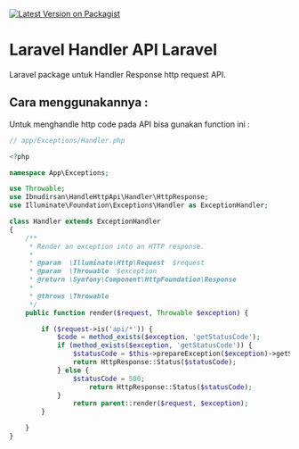 [![Latest Version on Packagist](https://img.shields.io/github/v/release/ibnudirsan/Laravel-Handler-API)](https://packagist.org/packages/ibnudirsan/handle-http-api)



# Laravel Handler API Laravel
Laravel package untuk Handler Response http request API.

## Cara menggunakannya :
Untuk menghandle http code pada API bisa gunakan function ini :
```php
// app/Exceptions/Handler.php

<?php

namespace App\Exceptions;

use Throwable;
use Ibnudirsan\HandleHttpApi\Handler\HttpResponse;
use Illuminate\Foundation\Exceptions\Handler as ExceptionHandler;

class Handler extends ExceptionHandler
{
    /**
     * Render an exception into an HTTP response.
     *
     * @param  \Illuminate\Http\Request  $request
     * @param  \Throwable  $exception
     * @return \Symfony\Component\HttpFoundation\Response
     *
     * @throws \Throwable
     */
    public function render($request, Throwable $exception) {

        if ($request->is('api/*')) {
            $code = method_exists($exception, 'getStatusCode');
            if (method_exists($exception, 'getStatusCode')) {
                $statusCode = $this->prepareException($exception)->getStatusCode();
                return HttpResponse::Status($statusCode);
            } else {
                $statusCode = 500;
                    return HttpResponse::Status($statusCode);
            }
                return parent::render($request, $exception);
        }

    }
}
```
